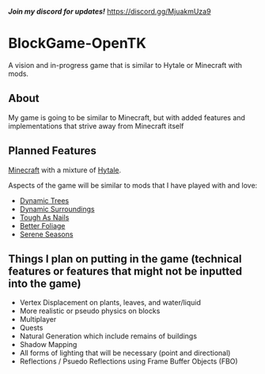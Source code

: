 ***Join my discord for updates!*** https://discord.gg/MjuakmUza9 

# BlockGame-OpenTK
A vision and in-progress game that is similar to Hytale or Minecraft with mods.

## About

My game is going to be similar to Minecraft, but with added features and implementations that strive away from Minecraft itself

## Planned Features

[Minecraft](https://minecraft.net) with a mixture of [Hytale](https://hytale.com/).

Aspects of the game will be similar to mods that I have played with and love:

- [Dynamic Trees](https://www.curseforge.com/minecraft/mc-mods/dynamictrees)
- [Dynamic Surroundings](https://www.curseforge.com/minecraft/mc-mods/dynamic-surroundings)
- [Tough As Nails](https://www.curseforge.com/minecraft/mc-mods/tough-as-nails)
- [Better Foliage](https://www.curseforge.com/minecraft/mc-mods/better-foliage)
- [Serene Seasons](https://www.curseforge.com/minecraft/mc-mods/serene-seasons)

## Things I plan on putting in the game (technical features or features that might not be inputted into the game)

- Vertex Displacement on plants, leaves, and water/liquid
- More realistic or pseudo physics on blocks
- Multiplayer
- Quests
- Natural Generation which include remains of buildings
- Shadow Mapping
- All forms of lighting that will be necessary (point and directional)
- Reflections / Psuedo Reflections using Frame Buffer Objects (FBO)
